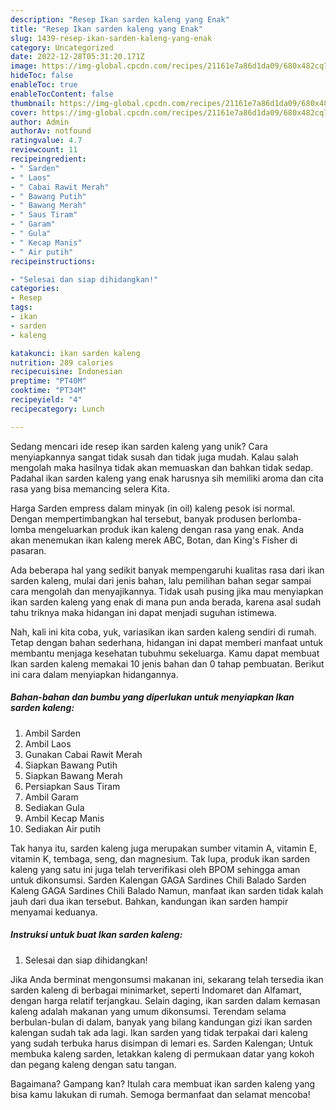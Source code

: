 ```yaml
---
description: "Resep Ikan sarden kaleng yang Enak"
title: "Resep Ikan sarden kaleng yang Enak"
slug: 1439-resep-ikan-sarden-kaleng-yang-enak
category: Uncategorized
date: 2022-12-28T05:31:20.171Z
image: https://img-global.cpcdn.com/recipes/21161e7a86d1da09/680x482cq70/ikan-sarden-kaleng-foto-resep-utama.jpg
hideToc: false
enableToc: true
enableTocContent: false
thumbnail: https://img-global.cpcdn.com/recipes/21161e7a86d1da09/680x482cq70/ikan-sarden-kaleng-foto-resep-utama.jpg
cover: https://img-global.cpcdn.com/recipes/21161e7a86d1da09/680x482cq70/ikan-sarden-kaleng-foto-resep-utama.jpg
author: Admin
authorAv: notfound
ratingvalue: 4.7
reviewcount: 11
recipeingredient:
- " Sarden"
- " Laos"
- " Cabai Rawit Merah"
- " Bawang Putih"
- " Bawang Merah"
- " Saus Tiram"
- " Garam"
- " Gula"
- " Kecap Manis"
- " Air putih"
recipeinstructions:

- "Selesai dan siap dihidangkan!"
categories:
- Resep
tags:
- ikan
- sarden
- kaleng

katakunci: ikan sarden kaleng 
nutrition: 289 calories
recipecuisine: Indonesian
preptime: "PT40M"
cooktime: "PT34M"
recipeyield: "4"
recipecategory: Lunch

---
```





Sedang mencari ide resep ikan sarden kaleng yang unik? Cara menyiapkannya sangat tidak susah dan tidak juga mudah. Kalau salah mengolah maka hasilnya tidak akan memuaskan dan bahkan tidak sedap. Padahal ikan sarden kaleng yang enak harusnya sih memiliki aroma dan cita rasa yang bisa memancing selera Kita.





Harga Sarden empress dalam minyak (in oil) kaleng pesok isi normal. Dengan mempertimbangkan hal tersebut, banyak produsen berlomba-lomba mengeluarkan produk ikan kaleng dengan rasa yang enak. Anda akan menemukan ikan kaleng merek ABC, Botan, dan King&#39;s Fisher di pasaran.

Ada beberapa hal yang sedikit banyak mempengaruhi kualitas rasa dari ikan sarden kaleng, mulai dari jenis bahan, lalu pemilihan bahan segar sampai cara mengolah dan menyajikannya. Tidak usah pusing jika mau menyiapkan ikan sarden kaleng yang enak di mana pun anda berada, karena asal sudah tahu triknya maka hidangan ini dapat menjadi suguhan istimewa.






Nah, kali ini kita coba, yuk, variasikan ikan sarden kaleng sendiri di rumah. Tetap dengan bahan sederhana, hidangan ini dapat memberi manfaat untuk membantu menjaga kesehatan tubuhmu sekeluarga. Kamu dapat membuat Ikan sarden kaleng memakai 10 jenis bahan dan 0 tahap pembuatan. Berikut ini cara dalam menyiapkan hidangannya.

<!--inarticleads1-->

##### Bahan-bahan dan bumbu yang diperlukan untuk menyiapkan Ikan sarden kaleng:

1. Ambil  Sarden
1. Ambil  Laos
1. Gunakan  Cabai Rawit Merah
1. Siapkan  Bawang Putih
1. Siapkan  Bawang Merah
1. Persiapkan  Saus Tiram
1. Ambil  Garam
1. Sediakan  Gula
1. Ambil  Kecap Manis
1. Sediakan  Air putih


Tak hanya itu, sarden kaleng juga merupakan sumber vitamin A, vitamin E, vitamin K, tembaga, seng, dan magnesium. Tak lupa, produk ikan sarden kaleng yang satu ini juga telah terverifikasi oleh BPOM sehingga aman untuk dikonsumsi. Sarden Kalengan GAGA Sardines Chili Balado Sarden Kaleng GAGA Sardines Chili Balado Namun, manfaat ikan sarden tidak kalah jauh dari dua ikan tersebut. Bahkan, kandungan ikan sarden hampir menyamai keduanya. 

<!--inarticleads2-->

##### Instruksi untuk buat Ikan sarden kaleng:


1. Selesai dan siap dihidangkan!

Jika Anda berminat mengonsumsi makanan ini, sekarang telah tersedia ikan sarden kaleng di berbagai minimarket, seperti Indomaret dan Alfamart, dengan harga relatif terjangkau. Selain daging, ikan sarden dalam kemasan kaleng adalah makanan yang umum dikonsumsi. Terendam selama berbulan-bulan di dalam, banyak yang bilang kandungan gizi ikan sarden kalengan sudah tak ada lagi. Ikan sarden yang tidak terpakai dari kaleng yang sudah terbuka harus disimpan di lemari es. Sarden Kalengan; Untuk membuka kaleng sarden, letakkan kaleng di permukaan datar yang kokoh dan pegang kaleng dengan satu tangan. 

Bagaimana? Gampang kan? Itulah cara membuat ikan sarden kaleng yang bisa kamu lakukan di rumah. Semoga bermanfaat dan selamat mencoba!
